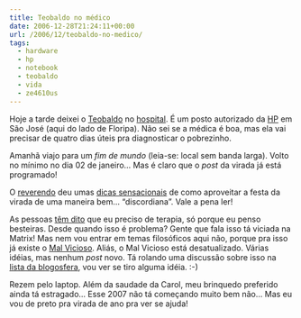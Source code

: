 ```yaml
---
title: Teobaldo no médico
date: 2006-12-28T21:24:11+00:00
url: /2006/12/teobaldo-no-medico/
tags:
  - hardware
  - hp
  - notebook
  - teobaldo
  - vida
  - ze4610us
---
```


Hoje a tarde deixei o [Teobaldo][1] no [hospital][2]. É um posto autorizado da [HP][3] em São José (aqui do lado de Floripa). Não sei se a médica é boa, mas ela vai precisar de quatro dias úteis pra diagnosticar o pobrezinho.

Amanhã viajo para um _fim de mundo_ (leia-se: local sem banda larga). Volto no mínimo no dia 02 de janeiro… Mas é claro que o _post_ da virada já está programado!

O [reverendo][4] deu umas [dicas sensacionais][5] de como aproveitar a festa da virada de uma maneira bem… “discordiana”. Vale a pena ler!

As pessoas [têm dito][6] que eu preciso de terapia, só porque eu penso besteiras. Desde quando isso é problema? Gente que fala isso tá viciada na Matrix! Mas nem vou entrar em temas filosóficos aqui não, porque pra isso já existe o [Mal Vicioso][7]. Aliás, o Mal Vicioso está desatualizado. Várias idéias, mas nenhum _post_ novo. Tá rolando uma discussão sobre isso na [lista da blogosfera][8], vou ver se tiro alguma idéia. :-)

Rezem pelo laptop. Além da saudade da Carol, meu brinquedo preferido ainda tá estragado… Esse 2007 não tá começando muito bem não… Mas eu vou de preto pra virada de ano pra ver se ajuda!

[1]: http://www.flickr.com/photos/tiago/tags/laptop
[2]: http://www.seprol.com.br/
[3]: http://www.hp.com.br/
[4]: http://1001gatos.org/
[5]: http://1001gatos.org/ano2007/
[6]: /2006/12/cinco-evidencias-de-que-o-tiago-e-louco/#comments
[7]: http://malvicioso.com/
[8]: http://br.groups.yahoo.com/group/blogosfera/

